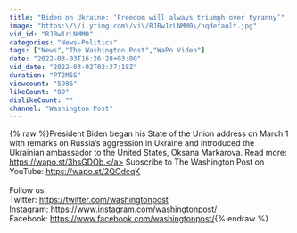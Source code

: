 ```yaml
---
title: "Biden on Ukraine: ‘Freedom will always triumph over tyranny’"
image: "https:\/\/i.ytimg.com\/vi\/RJBw1rLNMM0\/hqdefault.jpg"
vid_id: "RJBw1rLNMM0"
categories: "News-Politics"
tags: ["News","The Washington Post","WaPo Video"]
date: "2022-03-03T16:26:28+03:00"
vid_date: "2022-03-02T02:37:18Z"
duration: "PT2M5S"
viewcount: "5986"
likeCount: "89"
dislikeCount: ""
channel: "Washington Post"
---
```

{% raw %}President Biden began his State of the Union address on March 1 with remarks on Russia’s aggression in Ukraine and introduced the Ukrainian ambassador to the United States, Oksana Markarova. Read more: <a rel="nofollow" target="blank" href="https://wapo.st/3hsGDOb.">https://wapo.st/3hsGDOb.</a> Subscribe to The Washington Post on YouTube: <a rel="nofollow" target="blank" href="https://wapo.st/2QOdcqK">https://wapo.st/2QOdcqK</a><br /><br />Follow us:<br />Twitter: <a rel="nofollow" target="blank" href="https://twitter.com/washingtonpost">https://twitter.com/washingtonpost</a><br />Instagram: <a rel="nofollow" target="blank" href="https://www.instagram.com/washingtonpost/">https://www.instagram.com/washingtonpost/</a><br />Facebook: <a rel="nofollow" target="blank" href="https://www.facebook.com/washingtonpost/">https://www.facebook.com/washingtonpost/</a>{% endraw %}
